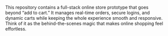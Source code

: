 This repository contains a full-stack online store prototype that goes beyond “add to cart.” It manages real-time orders, secure logins, and dynamic carts while keeping the whole experience smooth and responsive. Think of it as the behind-the-scenes magic that makes online shopping feel effortless.
